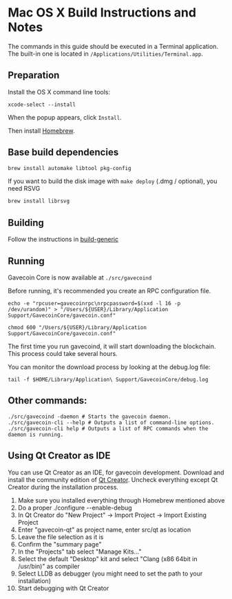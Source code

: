 Mac OS X Build Instructions and Notes
====================================
The commands in this guide should be executed in a Terminal application.
The built-in one is located in `/Applications/Utilities/Terminal.app`.

Preparation
-----------
Install the OS X command line tools:

`xcode-select --install`

When the popup appears, click `Install`.

Then install [Homebrew](https://brew.sh).

Base build dependencies
-----------------------

```bash
brew install automake libtool pkg-config
```

If you want to build the disk image with `make deploy` (.dmg / optional), you need RSVG
```bash
brew install librsvg
```

Building
--------

Follow the instructions in [build-generic](build-generic.md)

Running
-------

Gavecoin Core is now available at `./src/gavecoind`

Before running, it's recommended you create an RPC configuration file.

    echo -e "rpcuser=gavecoinrpc\nrpcpassword=$(xxd -l 16 -p /dev/urandom)" > "/Users/${USER}/Library/Application Support/GavecoinCore/gavecoin.conf"

    chmod 600 "/Users/${USER}/Library/Application Support/GavecoinCore/gavecoin.conf"

The first time you run gavecoind, it will start downloading the blockchain. This process could take several hours.

You can monitor the download process by looking at the debug.log file:

    tail -f $HOME/Library/Application\ Support/GavecoinCore/debug.log

Other commands:
-------

    ./src/gavecoind -daemon # Starts the gavecoin daemon.
    ./src/gavecoin-cli --help # Outputs a list of command-line options.
    ./src/gavecoin-cli help # Outputs a list of RPC commands when the daemon is running.

Using Qt Creator as IDE
------------------------
You can use Qt Creator as an IDE, for gavecoin development.
Download and install the community edition of [Qt Creator](https://www.qt.io/download/).
Uncheck everything except Qt Creator during the installation process.

1. Make sure you installed everything through Homebrew mentioned above
2. Do a proper ./configure --enable-debug
3. In Qt Creator do "New Project" -> Import Project -> Import Existing Project
4. Enter "gavecoin-qt" as project name, enter src/qt as location
5. Leave the file selection as it is
6. Confirm the "summary page"
7. In the "Projects" tab select "Manage Kits..."
8. Select the default "Desktop" kit and select "Clang (x86 64bit in /usr/bin)" as compiler
9. Select LLDB as debugger (you might need to set the path to your installation)
10. Start debugging with Qt Creator
